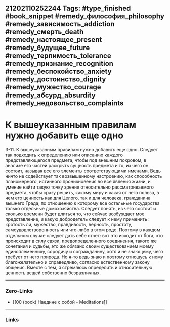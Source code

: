 21202110252244
Tags: #type_finished #book_snippet #remedy_философия_philosophy #remedy_зависимость_addiction #remedy_смерть_death #remedy_настоящее_present #remedy_будущее_future #remedy_терпимость_tolerance #remedy_признание_recognition #remedy_беспокойство_anxiety #remedy_достоинство_dignity #remedy_мужество_courage #remedy_абсурд_absurdity #remedy_недовольство_complaints
---
# К вышеуказанным правилам нужно добавить еще одно

 3-11. К вышеуказанным правилам нужно добавить еще одно. Следует так подходить к определению или описанию каждого представляющегося предмета, чтобы под внешним покровом, в анализе его частей раскрыть сущность предмета и то, из чего он состоит, называя все его элементы соответствующими именами. Ведь ничто не содействует так возвышенному настроению, как способность планомерного, истинного проникновения во все явления жизни, и умение найти такую точку зрения относительно рассматриваемого предмета, чтобы сразу решить, какому миру и какая от него польза, в чем его ценность как для Целого, так и для человека, гражданина вышнего Града, по отношению к которому все остальные государства только отдельные домохозяйства. Следует понять, из чего состоит и сколько времени будет длиться то, что сейчас возбуждает мое представление, и какую добродетель следует к нему применить : кротость ли, мужество, правдивость, верность, простоту, самоудовлетворенность или что-либо в этом роде. Поэтому в каждом отдельном случае следует дать себе отчет: вот это исходит от бога, это происходит в силу связи, предопределенного соединения, такого же сочетания и судьбы, это же обязано своим существованием моему единоплеменнику, сородичу и согражданину, хотя и не знающему, чего требует от него природа. Но я-то ведь знаю и поэтому отношусь к нему благожелательно и справедливо, согласно естественному закону общения. Вместе с тем, я стремлюсь определить и относительную ценность вещей собственно безразличных. 

---
### Zero-Links
- [[00 (book) Наедине с собой - Meditations]]
---
### Links

